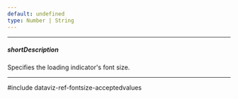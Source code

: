```yaml
---
default: undefined
type: Number | String
---
```

---
##### shortDescription
Specifies the loading indicator's font size.

---
#include dataviz-ref-fontsize-acceptedvalues